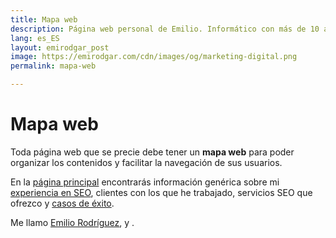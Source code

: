 ```yaml
---
title: Mapa web
description: Página web personal de Emilio. Informático con más de 10 años en Marketing Digital.
lang: es_ES
layout: emirodgar_post
image: https://emirodgar.com/cdn/images/og/marketing-digital.png
permalink: mapa-web

---
```


# Mapa web

Toda página web que se precie debe tener un **mapa web** para poder organizar los contenidos y facilitar la navegación de sus usuarios.

En la [página principal](https://emirodgar.com) encontrarás información genérica sobre mi [experiencia en SEO](https://emirodgar.com/experiencia-seo), clientes con los que he trabajado, servicios SEO que ofrezco y [casos de éxito](https://emirodgar.com/casos-exito-seo).

Me llamo [Emilio Rodríguez](https://emirodgar.com/emilio-rodriguez), y . 


<!--stackedit_data:
eyJoaXN0b3J5IjpbLTE5NTY2MzE2NzMsMTc1MDk0MDIwMl19
-->